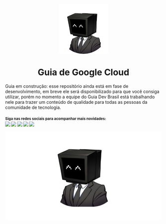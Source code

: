 <p align="center">
  <a href="https://github.com/arthurspk/guiadevbrasil">
    <img src="./images/guia.png" alt="Guia Extenso de Programação https://github.com/arthurspk/guiadevbrasil" width="160" height="160">
  </a>
  <h1 align="center">Guia de Google Cloud</h1>
</p>

Guia em construção: esse repositório ainda está em fase de desenvolvimento, em breve ele será disponibilizado para que você consiga utilizar, porém no momento a equipe do Guia Dev Brasil está trabalhando nele para trazer um conteúdo de qualidade para todas as pessoas da comunidade de tecnologia.

<sub> <strong>Siga nas redes sociais para acompanhar mais novidades: </strong> <br>
[<img src = "https://img.shields.io/badge/GitHub-100000?style=for-the-badge&logo=github&logoColor=white">](https://github.com/arthurspk)
[<img src = "https://img.shields.io/badge/Facebook-1877F2?style=for-the-badge&logo=facebook&logoColor=white">](https://www.facebook.com/seixasqlc/)
[<img src="https://img.shields.io/badge/linkedin-%230077B5.svg?&style=for-the-badge&logo=linkedin&logoColor=white" />](https://www.linkedin.com/in/arthurspk/)
[<img src = "https://img.shields.io/badge/Twitter-1DA1F2?style=for-the-badge&logo=twitter&logoColor=white">](https://twitter.com/manotoquinho)
[<img src = "https://img.shields.io/badge/instagram-%23E4405F.svg?&style=for-the-badge&logo=instagram&logoColor=white">](https://www.instagram.com/arthurspk/)
</sub>

![Ferramentas e Extensões](./images/guia.jpg)

